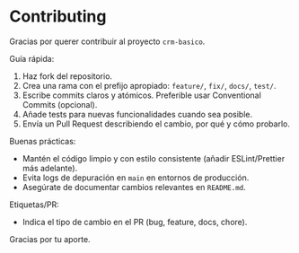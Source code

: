 # Contributing

Gracias por querer contribuir al proyecto `crm-basico`.

Guía rápida:

1. Haz fork del repositorio.
2. Crea una rama con el prefijo apropiado: `feature/`, `fix/`, `docs/`, `test/`.
3. Escribe commits claros y atómicos. Preferible usar Conventional Commits (opcional).
4. Añade tests para nuevas funcionalidades cuando sea posible.
5. Envía un Pull Request describiendo el cambio, por qué y cómo probarlo.

Buenas prácticas:
- Mantén el código limpio y con estilo consistente (añadir ESLint/Prettier más adelante).
- Evita logs de depuración en `main` en entornos de producción.
- Asegúrate de documentar cambios relevantes en `README.md`.

Etiquetas/PR:
- Indica el tipo de cambio en el PR (bug, feature, docs, chore).

Gracias por tu aporte.
